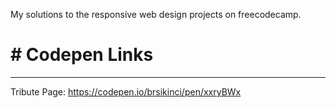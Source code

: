 My solutions to the responsive web design projects on freecodecamp.

# # Codepen Links
----------------------------------------------------

Tribute Page: https://codepen.io/brsikinci/pen/xxryBWx
